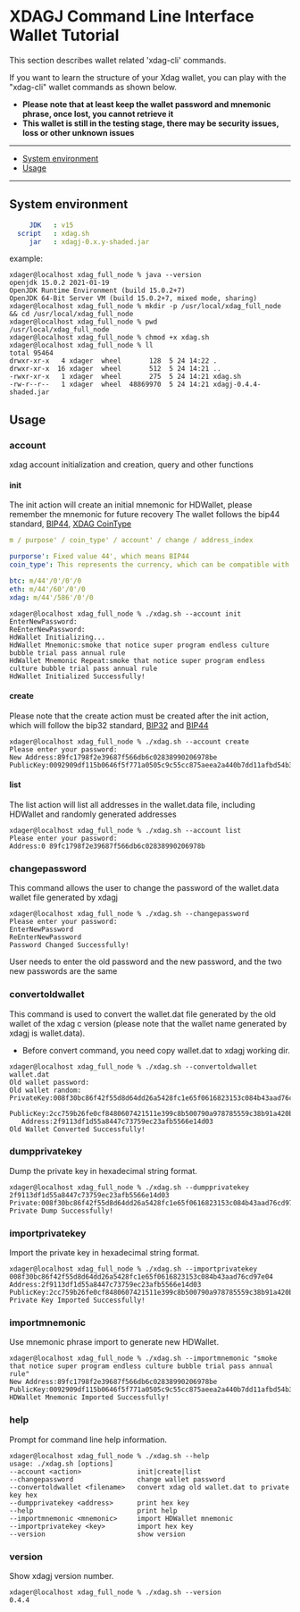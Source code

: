 # XDAGJ Command Line Interface Wallet Tutorial

This section describes wallet related 'xdag-cli' commands.

If you want to learn the structure of your Xdag wallet, you can play with the "xdag-cli" wallet commands as shown below.

- **Please note that at least keep the wallet password and mnemonic phrase, once lost, you cannot retrieve it**
- **This wallet is still in the testing stage, there may be security issues, loss or other unknown issues**

----------

- [System environment](#system-environment)
- [Usage](#usage)
----------
## System environment

```yaml
     JDK   : v15
  script   : xdag.sh
     jar   : xdagj-0.x.y-shaded.jar
```

example:
```shell
xdager@localhost xdag_full_node % java --version
openjdk 15.0.2 2021-01-19
OpenJDK Runtime Environment (build 15.0.2+7)
OpenJDK 64-Bit Server VM (build 15.0.2+7, mixed mode, sharing)
xdager@localhost xdag_full_node % mkdir -p /usr/local/xdag_full_node && cd /usr/local/xdag_full_node
xdager@localhost xdag_full_node % pwd
/usr/local/xdag_full_node
xdager@localhost xdag_full_node % chmod +x xdag.sh
xdager@localhost xdag_full_node % ll
total 95464
drwxr-xr-x   4 xdager  wheel       128  5 24 14:22 .
drwxr-xr-x  16 xdager  wheel       512  5 24 14:21 ..
-rwxr-xr-x   1 xdager  wheel       275  5 24 14:21 xdag.sh
-rw-r--r--   1 xdager  wheel  48869970  5 24 14:21 xdagj-0.4.4-shaded.jar
```

## Usage

### account

xdag account initialization and creation, query and other functions

#### init

The init action will create an initial mnemonic for HDWallet, please remember the mnemonic for future recovery
The wallet follows the bip44 standard,  [BIP44](https://github.com/bitcoin/bips/blob/master/bip-0044.mediawiki), [XDAG CoinType](https://github.com/satoshilabs/slips/blob/master/slip-0044.md)

```yaml
m / purpose' / coin_type' / account' / change / address_index
```

```yaml
purporse': Fixed value 44', which means BIP44
coin_type': This represents the currency, which can be compatible with many currencies, such as BTC is 0', ETH is 60',XDAG is 586'

btc: m/44'/0'/0'/0
eth: m/44'/60'/0'/0
xdag: m/44'/586'/0'/0
```

```shell
xdager@localhost xdag_full_node % ./xdag.sh --account init
EnterNewPassword:
ReEnterNewPassword:
HdWallet Initializing...
HdWallet Mnemonic:smoke that notice super program endless culture bubble trial pass annual rule
HdWallet Mnemonic Repeat:smoke that notice super program endless culture bubble trial pass annual rule
HdWallet Initialized Successfully!
```

#### create

Please note that the create action must be created after the init action, which will follow the bip32 standard,
[BIP32](https://github.com/bitcoin/bips/blob/master/bip-0032.mediawiki) and [BIP44](https://github.com/bitcoin/bips/blob/master/bip-0044.mediawiki)
```shell
xdager@localhost xdag_full_node % ./xdag.sh --account create
Please enter your password:
New Address:89fc1798f2e39687f566db6c02838990206978be
PublicKey:0092909df115b0646f5f771a0505c9c55cc875aeea2a440b7dd11afbd54b350482749d7dba68d1bff96c19adb1a6e920be2e959a684a8ab7545a9a213d85dc4a57
```
#### list
The list action will list all addresses in the wallet.data file, including HDWallet and randomly generated addresses
```shell
xdager@localhost xdag_full_node % ./xdag.sh --account list
Please enter your password:
Address:0 89fc1798f2e39687f566db6c02838990206978b
```

### changepassword

This command allows the user to change the password of the wallet.data wallet file generated by xdagj
```shell
xdager@localhost xdag_full_node % ./xdag.sh --changepassword
Please enter your password:
EnterNewPassword
ReEnterNewPassword
Password Changed Successfully!
```
User needs to enter the old password and the new password, and the two new passwords are the same

### convertoldwallet

This command is used to convert the wallet.dat file generated by the old wallet of the xdag c version (please note that the wallet name generated by xdagj is wallet.data).
* Before convert command, you need copy wallet.dat to xdagj working dir.

```shell
xdager@localhost xdag_full_node % ./xdag.sh --convertoldwallet wallet.dat
Old wallet password:
Old wallet random:
PrivateKey:008f30bc86f42f55d8d64dd26a5428fc1e65f0616823153c084b43aad76cd97e04
 PublicKey:2cc759b26fe0cf8480607421511e399c8b500790a978785559c38b91a420b2e57115d4618c0e0765e2961a5afa15ac465ae2029bbf6960a3e2ece8de896a964e
   Address:2f9113df1d55a8447c73759ec23afb5566e14d03
Old Wallet Converted Successfully!
```

### dumpprivatekey

Dump the private key in hexadecimal string format.

```shell
xdager@localhost xdag_full_node % ./xdag.sh --dumpprivatekey 2f9113df1d55a8447c73759ec23afb5566e14d03
Private:008f30bc86f42f55d8d64dd26a5428fc1e65f0616823153c084b43aad76cd97e04
Private Dump Successfully!
```

### importprivatekey

Import the private key in hexadecimal string format.

```shell
xdager@localhost xdag_full_node % ./xdag.sh --importprivatekey 008f30bc86f42f55d8d64dd26a5428fc1e65f0616823153c084b43aad76cd97e04
Address:2f9113df1d55a8447c73759ec23afb5566e14d03
PublicKey:2cc759b26fe0cf8480607421511e399c8b500790a978785559c38b91a420b2e57115d4618c0e0765e2961a5afa15ac465ae2029bbf6960a3e2ece8de896a964e
Private Key Imported Successfully!
```

### importmnemonic

Use mnemonic phrase import to generate new HDWallet.

```shell
xdager@localhost xdag_full_node % ./xdag.sh --importmnemonic "smoke that notice super program endless culture bubble trial pass annual rule"
New Address:89fc1798f2e39687f566db6c02838990206978be
PublicKey:0092909df115b0646f5f771a0505c9c55cc875aeea2a440b7dd11afbd54b350482749d7dba68d1bff96c19adb1a6e920be2e959a684a8ab7545a9a213d85dc4a57
HDWallet Mnemonic Imported Successfully!
```

### help

Prompt for command line help information.

```shell
xdager@localhost xdag_full_node % ./xdag.sh --help
usage: ./xdag.sh [options]
--account <action>              init|create|list
--changepassword                change wallet password
--convertoldwallet <filename>   convert xdag old wallet.dat to private key hex
--dumpprivatekey <address>      print hex key
--help                          print help
--importmnemonic <mnemonic>     import HDWallet mnemonic
--importprivatekey <key>        import hex key
--version                       show version
```

### version

Show xdagj version number.

```shell
xdager@localhost xdag_full_node % ./xdag.sh --version
0.4.4
```
